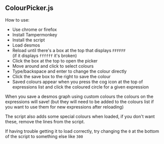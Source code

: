 ## ColourPicker.js

How to use:
- Use chrome or firefox
- Install Tampermonkey
- Install the script
- Load desmos
- Reload until there's a box at the top that displays `FFFFFF`   
(if it displays `ffffff` it's broken)
- Click the box at the top to open the picker
- Move around and click to select colours
- Type/backspace and enter to change the colour directly
- Click the save box to the right to save the colour
- Saved colours appear when you press the cog icon at the top of expressions list and click the coloured circle for a given expression

When you save a desmos graph using custom colours the colours on the expressions will save!
(but they will need to be added to the colours list if you want to use them for new expressions after reloading)

The script also adds some special colours when loaded, if you don't want these, remove the lines from the script.

If having trouble getting it to load correctly, try changing the `0` at the bottom of the script to something else like `300`
